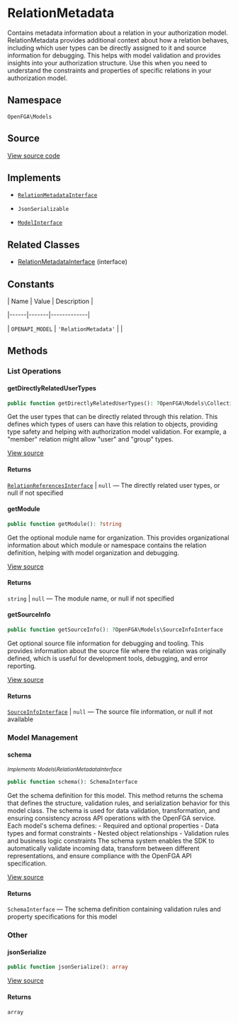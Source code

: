 # RelationMetadata

Contains metadata information about a relation in your authorization model. RelationMetadata provides additional context about how a relation behaves, including which user types can be directly assigned to it and source information for debugging. This helps with model validation and provides insights into your authorization structure. Use this when you need to understand the constraints and properties of specific relations in your authorization model.

## Namespace

`OpenFGA\Models`

## Source

[View source code](https://github.com/evansims/openfga-php/blob/main/src/Models/RelationMetadata.php)

## Implements

* [`RelationMetadataInterface`](RelationMetadataInterface.md)

* `JsonSerializable`

* [`ModelInterface`](ModelInterface.md)

## Related Classes

* [RelationMetadataInterface](Models/RelationMetadataInterface.md) (interface)

## Constants

| Name | Value | Description |

|------|-------|-------------|

| `OPENAPI_MODEL` | `'RelationMetadata'` |  |

## Methods

### List Operations

#### getDirectlyRelatedUserTypes

```php
public function getDirectlyRelatedUserTypes(): ?OpenFGA\Models\Collections\RelationReferencesInterface

```

Get the user types that can be directly related through this relation. This defines which types of users can have this relation to objects, providing type safety and helping with authorization model validation. For example, a &quot;member&quot; relation might allow &quot;user&quot; and &quot;group&quot; types.

[View source](https://github.com/evansims/openfga-php/blob/main/src/Models/RelationMetadata.php#L60)

#### Returns

[`RelationReferencesInterface`](Models/Collections/RelationReferencesInterface.md) &#124; `null` — The directly related user types, or null if not specified

#### getModule

```php
public function getModule(): ?string

```

Get the optional module name for organization. This provides organizational information about which module or namespace contains the relation definition, helping with model organization and debugging.

[View source](https://github.com/evansims/openfga-php/blob/main/src/Models/RelationMetadata.php#L69)

#### Returns

`string` &#124; `null` — The module name, or null if not specified

#### getSourceInfo

```php
public function getSourceInfo(): ?OpenFGA\Models\SourceInfoInterface

```

Get optional source file information for debugging and tooling. This provides information about the source file where the relation was originally defined, which is useful for development tools, debugging, and error reporting.

[View source](https://github.com/evansims/openfga-php/blob/main/src/Models/RelationMetadata.php#L78)

#### Returns

[`SourceInfoInterface`](SourceInfoInterface.md) &#124; `null` — The source file information, or null if not available

### Model Management

#### schema

*<small>Implements Models\RelationMetadataInterface</small>*

```php
public function schema(): SchemaInterface

```

Get the schema definition for this model. This method returns the schema that defines the structure, validation rules, and serialization behavior for this model class. The schema is used for data validation, transformation, and ensuring consistency across API operations with the OpenFGA service. Each model&#039;s schema defines: - Required and optional properties - Data types and format constraints - Nested object relationships - Validation rules and business logic constraints The schema system enables the SDK to automatically validate incoming data, transform between different representations, and ensure compliance with the OpenFGA API specification.

[View source](https://github.com/evansims/openfga-php/blob/main/src/Models/ModelInterface.php#L52)

#### Returns

`SchemaInterface` — The schema definition containing validation rules and property specifications for this model

### Other

#### jsonSerialize

```php
public function jsonSerialize(): array

```

[View source](https://github.com/evansims/openfga-php/blob/main/src/Models/RelationMetadata.php#L87)

#### Returns

`array`

